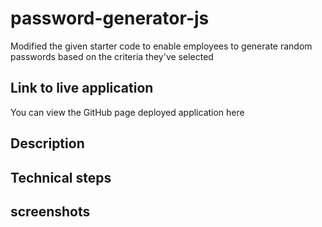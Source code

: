 # password-generator-js

Modified the given starter code to enable employees to generate random passwords based on the criteria they've selected

## Link to live application

You can view the GitHub page deployed application here

## Description

## Technical steps

## screenshots
